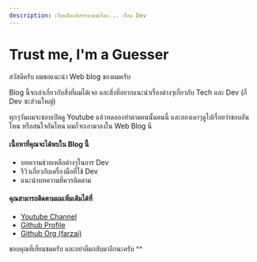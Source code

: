```yaml
---
description: เว็บบล็อกที่สรรหาแต่เรื่อง... เรื่อง Dev
---
```


# Trust me, I'm a Guesser

สวัสดีครับ ผมขอแนะนำ Web blog ของผมครับ

Blog นี้จะเล่าเกี่ยวกับสิ่งที่ผมได้เจอ และสิ่งที่อยากแนะนำเรื่องต่างๆเกี่ยวกับ Tech และ Dev (ก็ Dev ซะส่วนใหญ่)



ทุกๆวันผมจะชอบเปิดดู Youtube แล้วทดลองทำตามคนนั้นคนนี้ และลองเดาๆดูไปเรื่อยว่าชอบอันไหน หรือสนใจอันไหน ผมก็จะเอามาลงใน Web Blog นี

#### เนื้อหาที่คุณจะได้พบใน Blog นี้

* บทความช่วยเหลือต่างๆในการ Dev
* รีวิวเกี่ยวกับเครื่องมือที่ใช้ Dev
* แนะนำบทความที่ควรติดตาม

#### คุณสามารถติดตามผมเพิ่มเติมได้ที่

* [Youtube Channel](https://youtube.com/@im-guesser)
* [Github Profile](https://github.com/parsilver)
* [Github Org (farzai)](https://github.com/farzai)



ขอบคุณที่เยี่ยมชมครับ และอย่าลืมกลับมาอีกนะครับ ^^
